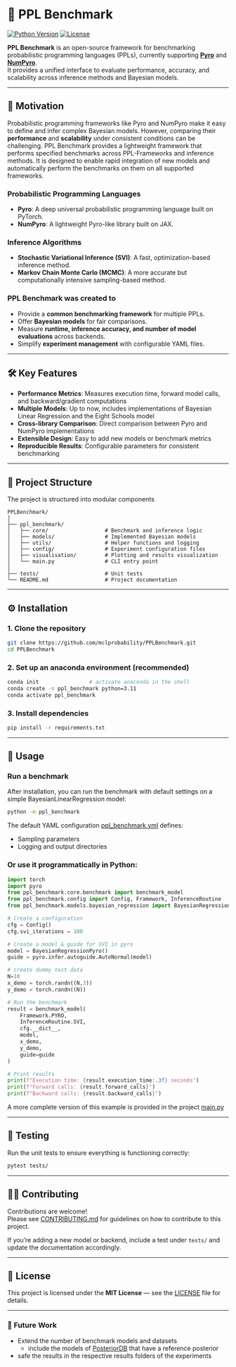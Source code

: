 # 🧪 PPL Benchmark
[![Python Version](https://img.shields.io/badge/python-3.11-blue)](https://www.python.org/downloads/)
[![License](https://img.shields.io/badge/license-MIT-green)](LICENSE)

**PPL Benchmark** is an open-source framework for benchmarking probabilistic programming languages (PPLs), currently supporting **[Pyro](https://pyro.ai)** and **[NumPyro](https://num.pyro.ai)**.  
It provides a unified interface to evaluate performance, accuracy, and scalability across inference methods and Bayesian models.

---

## 🚀 Motivation

Probabilistic programming frameworks like Pyro and NumPyro make it easy to define and infer complex Bayesian models. However, comparing their **performance** and **scalability** under consistent conditions can be challenging. PPL Benchmark provides a lightweight framework that performs specified benchmarks across PPL-Frameworks and inference methods. It is designed to enable rapid integration of new models and automatically perform the benchmarks on them on all supported frameworks. 

### Probabilistic Programming Languages
- **Pyro**: A deep universal probabilistic programming language built on PyTorch.
- **NumPyro**: A lightweight Pyro-like library built on JAX.

### Inference Algorithms
- **Stochastic Variational Inference (SVI)**: A fast, optimization-based inference method.
- **Markov Chain Monte Carlo (MCMC)**: A more accurate but computationally intensive sampling-based method.

### PPL Benchmark was created to
- Provide a **common benchmarking framework** for multiple PPLs.
- Offer **Bayesian models** for fair comparisons.
- Measure **runtime, inference accuracy, and number of model evaluations** across backends.
- Simplify **experiment management** with configurable YAML files.

---

## 🛠️ Key Features

- **Performance Metrics**: Measures execution time, forward model calls, and backward/gradient computations
- **Multiple Models**: Up to now, includes implementations of Bayesian Linear Regression and the Eight Schools model
- **Cross-library Comparison**: Direct comparison between Pyro and NumPyro implementations
- **Extensible Design**: Easy to add new models or benchmark metrics
- **Reproducible Results**: Configurable parameters for consistent benchmarking


---

## 📂 Project Structure
The project is structured into modular components

```
PPLBenchmark/
│
├── ppl_benchmark/
│   ├── core/                  # Benchmark and inference logic
│   ├── models/                # Implemented Bayesian models
│   ├── utils/                 # Helper functions and logging
│   ├── config/                # Experiment configuration files
│   ├── visualisation/         # Plotting and results visualization
│   └── main.py                # CLI entry point
│
├── tests/                     # Unit tests
└── README.md                  # Project documentation
```

---

## ⚙️ Installation

### 1. Clone the repository
```bash
git clone https://github.com/mclprobability/PPLBenchmark.git
cd PPLBenchmark
```

### 2. Set up an anaconda environment (recommended)
```bash
conda init                # activate anaconda in the shell
conda create -n ppl_benchmark python=3.11
conda activate ppl_benchmark     
```

### 3. Install dependencies
```bash
pip install -r requirements.txt
```


---

## 🧪 Usage

### Run a benchmark
After installation, you can run the benchmark with default settings on a simple BayesianLinearRegression model:

```bash
python -m ppl_benchmark
```

The default YAML configuration [ppl_benchmark.yml](ppl_benchmark/config/base/ppl_benchmark.yml) defines:
- Sampling parameters
- Logging and output directories

### Or use it programmatically in Python:

```python
import torch
import pyro
from ppl_benchmark.core.benchmark import benchmark_model
from ppl_benchmark.config import Config, Framework, InferenceRoutine
from ppl_benchmark.models.bayesian_regression import BayesianRegressionPyro

# Create a configuration
cfg = Config()
cfg.svi_iterations = 100

# Create a model & guide for SVI in pyro
model = BayesianRegressionPyro()
guide = pyro.infer.autoguide.AutoNormal(model)

# create dummy test data
N=10
x_demo = torch.randn((N,3))
y_demo = torch.randn((N))

# Run the benchmark
result = benchmark_model(
    Framework.PYRO, 
    InferenceRoutine.SVI, 
    cfg.__dict__, 
    model, 
    x_demo, 
    y_demo,
    guide=guide
)

# Print results
print(f"Execution time: {result.execution_time:.3f} seconds")
print(f"Forward calls: {result.forward_calls}")
print(f"Backward calls: {result.backward_calls}")
```
A more complete version of this example is provided in the project [main.py](ppl_benchmark/main.py)

---

## 🧷 Testing
Run the unit tests to ensure everything is functioning correctly:
```bash
pytest tests/
```

---

## 🧑‍💻 Contributing

Contributions are welcome!  
Please see [CONTRIBUTING.md](CONTRIBUTING.md) for guidelines on how to contribute to this project.

If you’re adding a new model or backend, include a test under `tests/` and update the documentation accordingly.

---

## 🪪 License
This project is licensed under the **MIT License** — see the [LICENSE](LICENSE) file for details.


---

### 🧭 Future Work
- Extend the number of benchmark models and datasets
  - include the models of [PosteriorDB](https://github.com/stan-dev/posteriordb) that have a reference posterior
- safe the results in the respective results folders of the experiments
